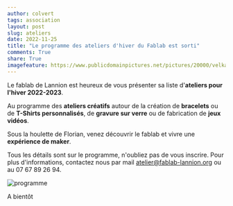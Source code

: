 ```yaml
---
author: colvert
tags: association
layout: post
slug: ateliers
date: 2022-11-25
title: "Le programme des ateliers d'hiver du Fablab est sorti"
comments: True
share: True
imagefeature: https://www.publicdomainpictures.net/pictures/20000/velka/squirrel-in-winter-11298746828jAB.jpg
---
```

Le fablab de Lannion est heureux de vous présenter sa liste d'**ateliers pour l'hiver 2022-2023**.

Au programme des **ateliers créatifs** autour de la création de **bracelets** ou de **T-Shirts personnalisés**, de **gravure sur verre**  ou de fabrication de **jeux vidéos**.

Sous la houlette de Florian, venez découvrir le fablab et vivre une **expérience de maker**.

Tous les détails sont sur le programme, n'oubliez pas de vous inscrire.
Pour plus d'informations, contactez nous par mail atelier@fablab-lannion.org ou au 07 67 89 26 94.

![programme](http://www.fablab-lannion.org/images/posts/ateliers_prog_hiver_2022.jpg)

A bientôt